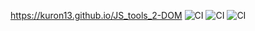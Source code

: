 https://kuron13.github.io/JS_tools_2-DOM
![CI](https://github.com/Kuron13/JS_tools_2-DOM/actions/workflows/web.yml/badge.svg)
![CI](https://github.com/Kuron13/JS_tools_2-DOM/actions/workflows/web2.yml/badge.svg)
![CI](https://github.com/Kuron13/JS_tools_2-DOM/actions/workflows/webpack.yml/badge.svg)

